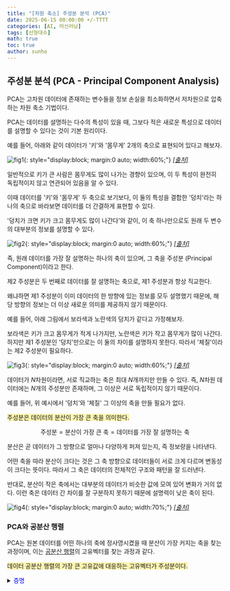 ```yaml
---
title: "[차원 축소] 주성분 분석 (PCA)"
date: 2025-06-15 00:00:00 +/-TTTT
categories: [AI, 머신러닝]
tags: [선형대수]
math: true
toc: true
author: sunho
---
```


## 주성분 분석 (PCA - Principal Component Analysis)

PCA는 고차원 데이터에 존재하는 변수들을 정보 손실을 최소화하면서 저차원으로 압축하는 차원 축소 기법이다. 

PCA는 데이터를 설명하는 다수의 특성이 있을 때, 그보다 적은 새로운 특성으로 데이터를 설명할 수 있다는 것이 기본 원리이다.

예를 들어, 아래와 같이 데이터가 '키'와 '몸무게' 2개의 축으로 표현되어 있다고 해보자.

![fig1](mlm/30-1.png){: style="display:block; margin:0 auto; width:60%;"}
_[[출처]](https://www.youtube.com/watch?v=CodLsdbfjvI)_

일반적으로 키가 큰 사람은 몸무게도 많이 나가는 경향이 있으며, 이 두 특성이 완전히 독립적이지 않고 연관되어 있음을 알 수 있다.

이때 데이터를 '키'와 '몸무게' 두 축으로 보기보다, 이 둘의 특성을 결합한 '덩치'라는 하나의 축으로 바라보면 데이터를 더 간결하게 표현할 수 있다.

'덩치가 크면 키가 크고 몸무게도 많이 나간다'와 같이, 이 축 하나만으로도 원래 두 변수의 대부분의 정보를 설명할 수 있다.

![fig2](mlm/30-2.png){: style="display:block; margin:0 auto; width:60%;"}
_[[출처]](https://www.youtube.com/watch?v=CodLsdbfjvI)_

즉, 원래 데이터를 가장 잘 설명하는 하나의 축이 있으며, 그 축을 주성분 (Principal Component)이라고 한다.

제2 주성분은 두 번째로 데이터를 잘 설명하는 축으로, 제1 주성분과 항상 직교한다.

왜냐하면 제1 주성분이 이미 데이터의 한 방향에 있는 정보를 모두 설명했기 때문에,
해당 방향의 정보는 더 이상 새로운 의미를 제공하지 않기 때문이다.

예를 들어, 아래 그림에서 보라색과 노란색의 덩치가 같다고 가정해보자.

보라색은 키가 크고 몸무게가 적게 나가지만, 노란색은 키가 작고 몸무게가 많이 나간다. 하지만 제1 주성분인 '덩치'만으로는 이 둘의 차이를 설명하지 못한다. 따라서 '체질'이라는 제2 주성분이 필요하다.

![fig3](mlm/30-3.png){: style="display:block; margin:0 auto; width:60%;"}
_[[출처]](https://www.youtube.com/watch?v=CodLsdbfjvI)_

데이터가 $N$차원이라면, 서로 직교하는 축은 최대 $N$개까지만 만들 수 있다. 즉, $N$차원 데이터에는 $N$개의 주성분만 존재하며, 그 이상은 서로 독립적이지 않기 때문이다.

예를 들어, 위 예시에서 '덩치'와 '체질' 그 이상의 축을 만들 필요가 없다.

<span style="background-color:#fff5b1">주성분은 데이터의 분산이 가장 큰 축을 의미한다.</span>

$$
\text{주성분}=\text{분산이 가장 큰 축}=\text{데이터를 가장 잘 설명하는 축}
$$

분산은 곧 데이터가 그 방향으로 얼마나 다양하게 퍼져 있는지, 즉 정보량을 나타낸다.

어떤 축을 따라 분산이 크다는 것은 그 축 방향으로 데이터들이 서로 크게 다르며 변동성이 크다는 뜻이다. 따라서 그 축은 데이터의 전체적인 구조와 패턴을 잘 드러낸다.

반대로, 분산이 작은 축에서는 대부분의 데이터가 비슷한 값에 모여 있어 변화가 거의 없다. 이런 축은 데이터 간 차이를 잘 구분하지 못하기 때문에 설명력이 낮은 축이 된다.

![fig4](mlm/30-4.gif){: style="display:block; margin:0 auto; width:70%;"}
_[[출처]](https://hrithickcodes.medium.com/understanding-principle-component-analysis-pca-from-scratch-db7ceda623eb)_

### PCA와 공분산 행렬

PCA는 원본 데이터를 어떤 하나의 축에 정사영시켰을 때 분산이 가장 커지는 축을 찾는 과정이며, 이는  [공분산 행렬](https://suniverse77.github.io/posts/MultiRV/#%EA%B3%B5%EB%B6%84%EC%82%B0-%ED%96%89%EB%A0%AC-covariance-matrix)의 고유벡터를 찾는 과정과 같다.

<span style="background-color:#fff5b1">데이터 공분산 행렬의 가장 큰 고유값에 대응하는 고유벡터가 주성분이다.</span>

<details>
<summary><font color='#0000FF'>증명</font></summary>
<div markdown="1">

$N$개의 샘플과 $D$차원의 특징으로 이루어진 데이터 행렬 $X\in\mathbb{R}^{N\times D}$를 가정하자. 이때 계산 편의를 위해 각 특성의 평균이 0으로 맞춰져 있다고 가정한다.

찾고 싶은 축의 방향 벡터를 $\mathbf{u}$라고 할 때, 데이터 행렬의 이 축으로의 정사영은 아래와 같이 표현할 수 있다.

$$
X\mathbf{u}=\begin{bmatrix}-\mathbf{x}_1^\top\mathbf{u}-\\-\mathbf{x}_2^\top\mathbf{u}-\\\vdots\\-\mathbf{x}_N^\top\mathbf{u}-\end{bmatrix}\in\mathbb{R}^{N\times1}
$$

$\mathbf{x}^\top\mathbf{u}$ 자체는 내적값이지만, 이를 원점에서 떨어진 정도로 볼 수 있다.

정사영된 벡터에 대해 분산을 구하면 아래와 같이 정리할 수 있다.

$$
\mathbb{V}[X\mathbf{u}]=\frac{1}{N}(X\mathbf{u})^\top(X\mathbf{u})=\frac{1}{N}\mathbf{u}^\top X^\top X\mathbf{u}
$$

이때, $\frac{1}{N}X^\top X$가 공분산 행렬 $S$의 정의이기 때문에 아래와 같이 정리할 수 있다.

$$
\mathbb{V}[X\mathbf{u}]=\mathbf{u}^\top S\mathbf{u}
$$

정사영된 데이터의 분산을 최대화하는 축을 찾는 것이 목표이므로, 풀어야 할 문제는 다음과 같이 정리된다.

$$
\max_{\lVert\mathbf{u}\rVert=1}\mathbb{V}[X\mathbf{u}]
=\max_{\lVert\mathbf{u}\rVert=1}\mathbf{u}^\top S\mathbf{u}
$$

[라그랑주 승수법]을 적용하면, 이 문제는 공분산 행렬의 가장 큰 고유값을 찾는 과정으로 변하게 된다.

$$
\mathcal{L}(\mathbf{u},\lambda)=\mathbf{u}^\top S\mathbf{u}-\lambda(\mathbf{u}^\top\mathbf{u}-1)
$$

$$
\frac{\partial\mathcal{L}}{\partial\mathbf{u}}=2S\mathbf{u}-2\lambda\mathbf{u}=0~\to~S\mathbf{u}=\lambda\mathbf{u}
$$

$$
\max_{\lVert\mathbf{u}\rVert=1}\mathbf{u}^\top S\mathbf{u}
=\max_{\lVert\mathbf{u}\rVert=1}\mathbf{u}^\top \lambda\mathbf{u}
=\max\lambda
$$

따라서, 공분산 행렬의 가장 큰 고유값에 대응하는 고유벡터가 주성분이다.

---

</div>
</details>
<br>
